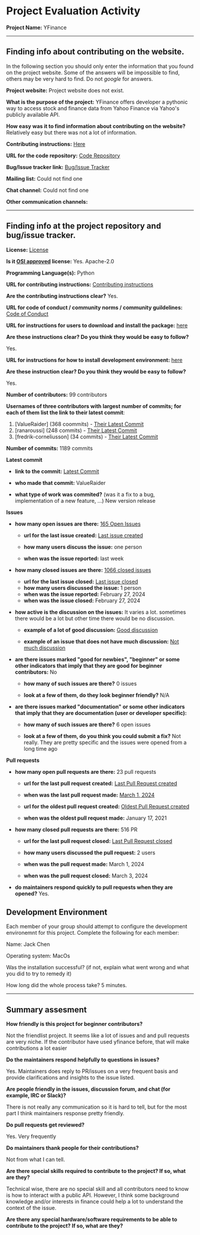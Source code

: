 # Project Evaluation Activity



__Project Name:__  YFinance


---

## Finding info about contributing on the website.

In the following section you should only enter the information that you
found on the project website. Some of the answers will be impossible to find, others
may be very hard to find. Do not _google_ for answers.

__Project website:__ Project website does not exist.


__What is the purpose of the project:__ 
YFinance offers developer a pythonic way to access stock and finance data from Yahoo Finance via Yahoo's publicly available API.


__How easy was it to find information about contributing on the website?__ 
Relatively easy but there was not a lot of information.

__Contributing instructions:__ [Here](https://github.com/ranaroussi/yfinance/discussions/1084)

__URL for the code repository:__ [Code Repository](https://github.com/ranaroussi/yfinance)

__Bug/Issue tracker link:__ [Bug/Issue Tracker](https://github.com/ranaroussi/yfinance/issues)

__Mailing list:__ Could not find one

__Chat channel:__ Could not find one

__Other communication channels:__ 


---

## Finding info at the project repository and bug/issue tracker.

__License:__ [License](https://github.com/ranaroussi/yfinance/blob/main/LICENSE.txt)

__Is it [OSI approved](https://opensource.org/licenses/alphabetical) license:__ Yes. Apache-2.0

__Programming Language(s):__ Python

__URL for contributing instructions:__ [Contributing instructions](https://github.com/ranaroussi/yfinance/discussions/1084)

__Are the contributing instructions clear?__ 
Yes.

__URL for code of conduct / community norms / community guildelines:__ [Code of Conduct](https://github.com/ranaroussi/yfinance/blob/main/CODE_OF_CONDUCT.md)

__URL for instructions for users to download and install the package:__  [here](https://github.com/ranaroussi/yfinance/blob/main/README.md)


__Are these instructions clear? Do you think they would be easy to follow?__ 

Yes.


__URL for instructions for how to install development environment:__ [here](https://github.com/ranaroussi/yfinance/discussions/1080)


__Are these instruction clear? Do you think they would be easy to follow?__ 

Yes.

__Number of contributors:__ 99 contributors


__Usernames of three contributors with largest number of commits; for
each of them list the link to their latest commit__:

1. [ValueRaider] (368 coommits) - [Their Latest Commit](https://github.com/ranaroussi/yfinance/commit/c2d568367c2ec15f49c7ddaf4f23d2a8c39b8fbe)
1. [ranaroussi] (248 commits) - [Their Latest Commit](https://github.com/ranaroussi/yfinance/commit/c49cf626bbf85d0e39b5d2fa81b48b4a74603152)
1. [fredrik-corneliusson] (34 commits) - [Their Latest Commit](https://github.com/ranaroussi/yfinance/commit/5e333f53eee36127baa15fecea25c37ddc783843)


__Number of commits:__ 1189 commits

__Latest commit__ 

- __link to the commit:__ [Latest Commit](https://github.com/ranaroussi/yfinance/commit/c2d568367c2ec15f49c7ddaf4f23d2a8c39b8fbe)

- __who made that commit:__ ValueRaider

- __what type of work was commited?__ (was it a fix to a bug, implementation of a new feature, ...) New version release


__Issues__

- __how many open issues are there:__ [165 Open Issues](https://github.com/ranaroussi/yfinance/issues)

    - __url for the last issue created:__ [Last issue created](https://github.com/ranaroussi/yfinance/pull/1874)

    - __how many users discuss the issue:__ one person
    
    - __when was the issue reported:__ last week
    

- __how many closed issues are there:__ [1066 closed issues](https://github.com/ranaroussi/yfinance/issues?q=is:issue+is:closed)
    - __url for the last issue closed:__ [Last issue closed](https://github.com/ranaroussi/yfinance/issues/1873)
    - __how many users discussed the issue:__ 1 person
    - __when was the issue reported:__ February 27, 2024
    - __when was the issue closed:__ February 27, 2024

- __how active is the discussion on the issues:__
It varies a lot. sometimes there would be a lot but other time there would be no discussion.

    - __example of a lot of good discussion:__ [Good discussion](https://github.com/ranaroussi/yfinance/issues?q=sort:comments-desc)
    
    - __example of an issue that does not have much discussion:__ [Not much discussion](https://github.com/ranaroussi/yfinance/pull/1875)



- __are there issues marked "good for newbies", "beginner" or some other indicators that imply that they are good for beginner contributors:__ No

    - __how many of such issues are there?__ 0 issues
    
    - __look at a few of them, do they look beginner friendly?__ N/A



- __are there issues marked "documentation" or some other indicators that imply that they are documentation (user or developer specific):__ 

    - __how many of such issues are there?__ 6 open issues
    
    - __look at a few of them, do you think you could submit a fix?__ Not really. They are pretty specific and the issues were opened from a long time ago



__Pull requests__

- __how many open pull requests are there:__ 23 pull requests

    - __url for the last pull request created:__ [Last Pull Request created](https://github.com/ranaroussi/yfinance/pull/1874)
    
    - __when was the last pull request made:__ [March 1, 2024](https://github.com/ranaroussi/yfinance/pull/1874)

    - __url for the oldest pull request created:__ [Oldest Pull Request created](https://github.com/ranaroussi/yfinance/pull/557)
    
    - __when was the oldest pull request made:__ January 17, 2021

- __how many closed pull requests are there:__ 516 PR

    - __url for the last pull request closed:__ [Last Pull Request closed](https://github.com/ranaroussi/yfinance/pull/1875)
    
    - __how many users discussed the pull request:__ 2 users
    
    - __when was the pull request made:__  March 1, 2024
    
    - __when was the pull request closed:__ March 3, 2024
    

- __do maintainers respond quickly to pull requests when they are opened?__ Yes.


## Development Environment 

Each member of your group should attempt to configure the development environemnt 
for this project. Complete the following for each member:

Name: Jack Chen

Operating system: MacOs

Was the installation successful? (if not, explain what went wrong and 
what you did to try to remedy it)

How long did the whole process take? 5 minutes.


---


## Summary assesment
__How friendly is this project for beginner contributors?__

Not the friendlist project. It seems like a lot of issues and and pull requests are very niche. If the contributor have used yfinance before, that will make contributions a lot easier


__Do the maintainers respond helpfully to questions in issues?__

Yes. Maintainers does reply to PR/issues on a very frequent basis and provide clarifications and insights to the issue listed.

__Are people friendly in the issues, discussion forum, and chat (for example, IRC or Slack)?__

There is not really any communication so it is hard to tell, but for the most part I think maintainers response pretty friendly.



__Do pull requests get reviewed?__

Yes. Very frequently

__Do maintainers thank people for their contributions?__

Not from what I can tell. 

__Are there special skills required to contribute to the project? If so, what are they?__

Technical wise, there are no special skill and all contributors need to know is how to interact with a public API. However, I think some background knowledge and/or interests in finance could help a lot to understand the context of the issue.



__Are there any special hardware/software requirements to be able to contribute to the project? If so, what are they?__
